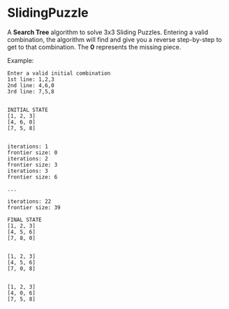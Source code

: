 # SlidingPuzzle

A **Search Tree** algorithm to solve 3x3 Sliding Puzzles. Entering a valid combination, the algorithm will find and give you a reverse step-by-step to get to that combination. The **0** represents the missing piece.

Example:
```
Enter a valid initial combination
1st line: 1,2,3
2nd line: 4,6,0
3rd line: 7,5,8


INITIAL STATE
[1, 2, 3]
[4, 6, 0]
[7, 5, 8]


iterations: 1
frontier size: 0
iterations: 2
frontier size: 3
iterations: 3
frontier size: 6

...

iterations: 22
frontier size: 39

FINAL STATE
[1, 2, 3]
[4, 5, 6]
[7, 8, 0]


[1, 2, 3]
[4, 5, 6]
[7, 0, 8]


[1, 2, 3]
[4, 0, 6]
[7, 5, 8]
```
